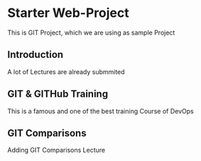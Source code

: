 # Starter Web-Project
This is GIT Project, which we are using as sample Project

## Introduction
A lot of Lectures are already submmited

## GIT & GITHub Training
This is a famous and one of the best training Course of DevOps

## GIT Comparisons
Adding GIT Comparisons Lecture